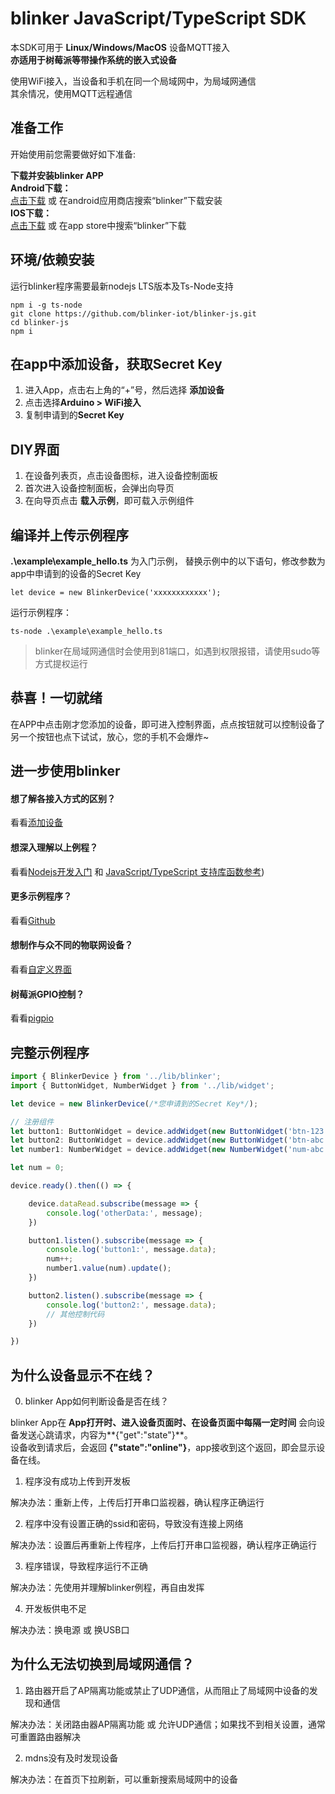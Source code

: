 # blinker JavaScript/TypeScript SDK  

本SDK可用于 **Linux/Windows/MacOS** 设备MQTT接入  
**亦适用于树莓派等带操作系统的嵌入式设备**  

使用WiFi接入，当设备和手机在同一个局域网中，为局域网通信  
其余情况，使用MQTT远程通信  

## 准备工作
开始使用前您需要做好如下准备:  

**下载并安装blinker APP**  
**Android下载：**  
[点击下载](https://github.com/blinker-iot/app-release/releases) 或 在android应用商店搜索“blinker”下载安装  
**IOS下载：**  
[点击下载](https://itunes.apple.com/cn/app/id1357907814) 或 在app store中搜索“blinker”下载  


## 环境/依赖安装  
运行blinker程序需要最新nodejs LTS版本及Ts-Node支持  
```
npm i -g ts-node
git clone https://github.com/blinker-iot/blinker-js.git
cd blinker-js
npm i
```

## 在app中添加设备，获取Secret Key  
1. 进入App，点击右上角的“+”号，然后选择 **添加设备**    
2. 点击选择**Arduino > WiFi接入**  
3. 复制申请到的**Secret Key**  

## DIY界面  
1. 在设备列表页，点击设备图标，进入设备控制面板  
2. 首次进入设备控制面板，会弹出向导页
3. 在向导页点击 **载入示例**，即可载入示例组件  
   
## 编译并上传示例程序 

**.\example\example_hello.ts** 为入门示例， 替换示例中的以下语句，修改参数为app中申请到的设备的Secret Key  
```
let device = new BlinkerDevice('xxxxxxxxxxxx');
```
运行示例程序：
```
ts-node .\example\example_hello.ts
```

> blinker在局域网通信时会使用到81端口，如遇到权限报错，请使用sudo等方式提权运行  

## 恭喜！一切就绪  

在APP中点击刚才您添加的设备，即可进入控制界面，点点按钮就可以控制设备了  
另一个按钮也点下试试，放心，您的手机不会爆炸~  

## 进一步使用blinker  

#### 想了解各接入方式的区别？  
看看[添加设备](?file=002-开发入门/001-添加设备 "添加设备")  

#### 想深入理解以上例程？  

看看[Nodejs开发入门](https://diandeng.tech/doc/getting-start-nodejs "Nodejs开发入门") 和 [JavaScript/TypeScript 支持库函数参考](https://diandeng.tech/doc/javascript-support)) 
#### 更多示例程序？  

看看[Github](https://github.com/blinker-iot/blinker-js/tree/typescript/example)  

#### 想制作与众不同的物联网设备？  
看看[自定义界面](https://diandeng.tech/doc/layouter-2)  

#### 树莓派GPIO控制？  
看看[pigpio](https://github.com/fivdi/pigpio)  

## 完整示例程序  


```javascript
import { BlinkerDevice } from '../lib/blinker';
import { ButtonWidget, NumberWidget } from '../lib/widget';

let device = new BlinkerDevice(/*您申请到的Secret Key*/);

// 注册组件
let button1: ButtonWidget = device.addWidget(new ButtonWidget('btn-123'));
let button2: ButtonWidget = device.addWidget(new ButtonWidget('btn-abc'));
let number1: NumberWidget = device.addWidget(new NumberWidget('num-abc'));

let num = 0;

device.ready().then(() => {

    device.dataRead.subscribe(message => {
        console.log('otherData:', message);
    })

    button1.listen().subscribe(message => {
        console.log('button1:', message.data);
        num++;
        number1.value(num).update();
    })

    button2.listen().subscribe(message => {
        console.log('button2:', message.data);
        // 其他控制代码
    })

})
```

## 为什么设备显示不在线？  

0. blinker App如何判断设备是否在线？  

blinker App在 **App打开时、进入设备页面时、在设备页面中每隔一定时间** 会向设备发送心跳请求，内容为**{"get":"state"}**。  
设备收到请求后，会返回 **{"state":"online"}**，app接收到这个返回，即会显示设备在线。  

1. 程序没有成功上传到开发板  

解决办法：重新上传，上传后打开串口监视器，确认程序正确运行  

2. 程序中没有设置正确的ssid和密码，导致没有连接上网络  

解决办法：设置后再重新上传程序，上传后打开串口监视器，确认程序正确运行  

3. 程序错误，导致程序运行不正确  

解决办法：先使用并理解blinker例程，再自由发挥  

4. 开发板供电不足   

解决办法：换电源 或 换USB口  

## 为什么无法切换到局域网通信？  

1. 路由器开启了AP隔离功能或禁止了UDP通信，从而阻止了局域网中设备的发现和通信  

解决办法：关闭路由器AP隔离功能 或 允许UDP通信；如果找不到相关设置，通常可重置路由器解决  

2. mdns没有及时发现设备  

解决办法：在首页下拉刷新，可以重新搜索局域网中的设备  
